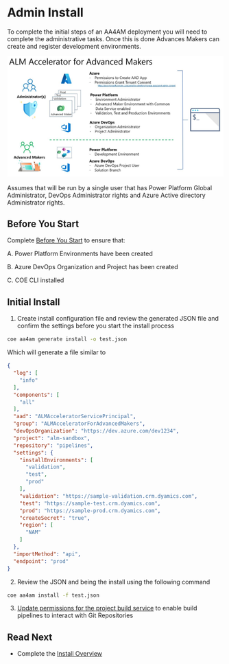 # Admin Install

To complete the initial steps of an AA4AM deployment you will need to complete the administrative tasks. Once this is done Advances Makers can create and register development environments.

![ALM Accelerator for Advanced Makers Install Overview](../images/aa4am-install-overview.png)

Assumes that will be run by a single user that has Power Platform Global Administrator, DevOps Administrator rights and Azure Active directory Administrator rights.

## Before You Start

Complete [Before You Start](./before-you-start.md) to ensure that:

A. Power Platform Environments have been created

B. Azure DevOps Organization and Project has been created

C. COE CLI installed

## Initial Install

1. Create install configuration file and review the generated JSON file and confirm the settings before you start the install process

```bash
coe aa4am generate install -o test.json

```

Which will generate a file similar to

```json
{
  "log": [
    "info"
  ],
  "components": [
    "all"
  ],
  "aad": "ALMAcceleratorServicePrincipal",
  "group": "ALMAcceleratorForAdvancedMakers",
  "devOpsOrganization": "https://dev.azure.com/dev1234",
  "project": "alm-sandbox",
  "repository": "pipelines",
  "settings": {
    "installEnvironments": [
      "validation",
      "test",
      "prod"
    ],
    "validation": "https://sample-validation.crm.dyamics.com",
    "test": "https://sample-test.crm.dyamics.com",
    "prod": "https://sample-prod.crm.dyamics.com",
    "createSecret": "true",
    "region": [
      "NAM"
    ]
  },
  "importMethod": "api",
  "endpoint": "prod"
}
```

2. Review the JSON and being the install using the following command

```bash
coe aa4am install -f test.json
```

3. [Update permissions for the project build service](https://github.com/microsoft/coe-starter-kit/blob/main/ALMAcceleratorForAdvancedMakers/SETUPGUIDE.md#update-permissions-for-the-project-build-service) to enable build pipelines to interact with Git Repositories

## Read Next

- Complete the [Install Overview](./readme.md#install-overview)
